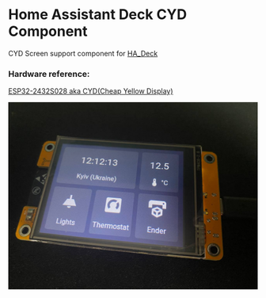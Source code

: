 # Home Assistant Deck CYD Component


CYD Screen support component for [HA_Deck](https://github.com/strange-v/ha_deck)

### Hardware reference:
[ESP32-2432S028 aka CYD(Cheap Yellow Display)](https://ali.ski/vNTYds)

![](/images/ha-deck-cyd.jpg)

